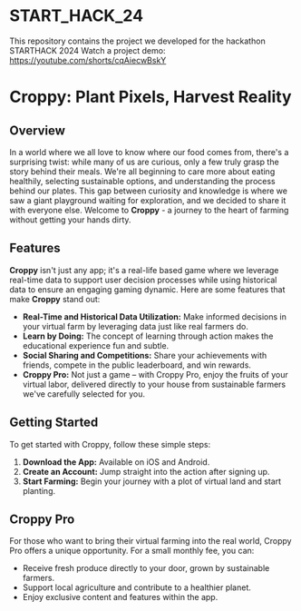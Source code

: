 # START_HACK_24
This repository contains the project we developed for the hackathon STARTHACK 2024
Watch a project demo: https://youtube.com/shorts/cqAiecwBskY

# Croppy: Plant Pixels, Harvest Reality

## Overview

In a world where we all love to know where our food comes from, there's a surprising twist: while many of us are curious, only a few truly grasp the story behind their meals. We're all beginning to care more about eating healthily, selecting sustainable options, and understanding the process behind our plates. This gap between curiosity and knowledge is where we saw a giant playground waiting for exploration, and we decided to share it with everyone else. Welcome to **Croppy** - a journey to the heart of farming without getting your hands dirty.

## Features

**Croppy** isn't just any app; it's a real-life based game where we leverage real-time data to support user decision processes while using historical data to ensure an engaging gaming dynamic. Here are some features that make **Croppy** stand out:

- **Real-Time and Historical Data Utilization:** Make informed decisions in your virtual farm by leveraging data just like real farmers do.
- **Learn by Doing:** The concept of learning through action makes the educational experience fun and subtle.
- **Social Sharing and Competitions:** Share your achievements with friends, compete in the public leaderboard, and win rewards.
- **Croppy Pro:** Not just a game – with Croppy Pro, enjoy the fruits of your virtual labor, delivered directly to your house from sustainable farmers we've carefully selected for you.

## Getting Started

To get started with Croppy, follow these simple steps:

1. **Download the App:** Available on iOS and Android.
2. **Create an Account:** Jump straight into the action after signing up.
3. **Start Farming:** Begin your journey with a plot of virtual land and start planting.

## Croppy Pro

For those who want to bring their virtual farming into the real world, Croppy Pro offers a unique opportunity. For a small monthly fee, you can:

- Receive fresh produce directly to your door, grown by sustainable farmers.
- Support local agriculture and contribute to a healthier planet.
- Enjoy exclusive content and features within the app.

